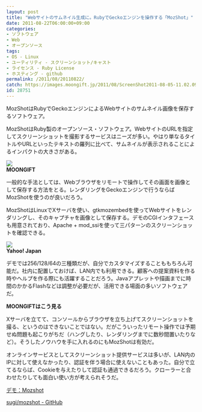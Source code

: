 ```yaml
---
layout: post
title: "Webサイトのサムネイル生成に。RubyでGeckoエンジンを操作する「MozShot」"
date: 2011-08-22T06:00:00+09:00
categories:
- ソフトウェア
- Web
- オープンソース
tags: 
- OS - Linux
- ユーティリティ - スクリーンショット/キャスト
- ライセンス - Ruby License
- ホスティング - github
permalink: /2011/08/20110822/
catch: https://images.moongift.jp/2011/08/ScreenShot2011-08-05-11.02.09_thumb.png
id: 28751
---
```

MozShotはRubyでGeckoエンジンによるWebサイトのサムネイル画像を保存するソフトウェア。

  

MozShotはRuby製のオープンソース・ソフトウェア。WebサイトのURLを指定してスクリーンショットを撮影するサービスはニーズが多い。やはり単なるタイトルやURLといったテキストの羅列に比べて、サムネイルが表示されることによるインパクトの大きさがある。

  

[![](https://images.moongift.jp/2011/08/ScreenShot2011-08-05-11.01.59_thumb.png)](https://images.moongift.jp/2011/08/2b2927c553109a08e6da2d2af7984940.png)  
**MOONGIFT**

  

一般的な手法としては、Webブラウザをリモートで操作してその画面を画像として保存する方法をとる。レンダリングをGeckoエンジンで行うならばMozShotを使うのが良いだろう。

  
<!--more-->  

MozShotはLinuxでXサーバを使い、gtkmozembedを使ってWebサイトをレンダリングし、そのキャプチャを画像として保存する。デモのCGIインタフェースも用意されており、Apache + mod\_ssiを使って三パターンのスクリーンショットを確認できる。

  

[![](https://images.moongift.jp/2011/08/ScreenShot2011-08-05-11.02.09_thumb.png)](https://images.moongift.jp/2011/08/db44a362872b83b97cb5cd57abba5548.png)  
**Yahoo! Japan**

  

デモでは256/128/64の三種類だが、自分でカスタマイズすることももちろん可能だ。社内に配置しておけば、LAN内でも利用できる。顧客への提案資料を作る時やヘルプを作る際にも活躍することだろう。Javaアプレットや描画までに時間のかかるFlashなどは調整が必要だが、活用できる場面の多いソフトウェアだ。

  
  
  

**MOONGIFTはこう見る**

  

Xサーバを立てて、コンソールからブラウザを立ち上げてスクリーンショットを撮る、というのはできないことではない。だがこういったリモート操作では予期せぬ問題も起こりがちだ（ハングしたり、レンダリングまでに数秒間置いたりなど）。そうしたノウハウを手に入れるのにもMozShotは有効だ。

  

オンラインサービスとしてスクリーンショット提供サービスは多いが、LAN内のIPに対して使えなかったり、認証を伴う場合に使えないこともあった。自分で立てるならば、Cookieを与えたりして認証も通過できるだろう。クローラーと合わせたりしても面白い使い方が考えられそうだ。

  

[デモ：Mozshot](http://mozshot.nemui.org/)

  

[sugi/mozshot - GitHub](https://github.com/sugi/mozshot)

